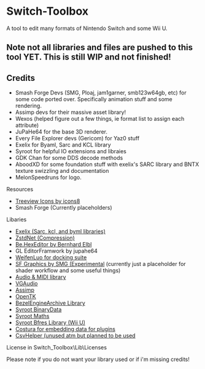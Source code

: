 # Switch-Toolbox
A tool to edit many formats of Nintendo Switch and some Wii U. 

## Note not all libraries and files are pushed to this tool YET. This is still WIP and not finished!

## Credits

- Smash Forge Devs (SMG, Ploaj,  jam1garner, smb123w64gb, etc) for some code ported over. Specifically animation stuff and some rendering.
- Assimp devs for their massive asset library!
- Wexos (helped figure out a few things, ie format list to assign each attribute)
- JuPaHe64 for the base 3D renderer.
- Every File Explorer devs (Gericom) for Yaz0 stuff
- Exelix for Byaml, Sarc and KCL library
- Syroot for helpful IO extensions and libraies
- GDK Chan for some DDS decode methods
- AboodXD for some foundation stuff with exelix's SARC library and BNTX texture swizzling and documentation
- MelonSpeedruns for logo.

Resources
- [Treeview Icons by icons8](https://icons8.com/)
- Smash Forge (Currently placeholders)

Libaries
- [Exelix (Sarc, kcl, and byml libraries)](https://github.com/exelix11/EditorCore/tree/master/FileFormatPlugins)
- [ZstdNet (Compression)](https://github.com/skbkontur/ZstdNet)
- [Be.HexEditor by Bernhard Elbl](https://sourceforge.net/projects/hexbox/)
- GL EditorFramwork by jupahe64
- [WeifenLuo for docking suite](http://dockpanelsuite.com/)
- [SF Graphics by SMG (Experimental](https://github.com/ScanMountGoat/SFGraphics) (currently just a placeholder for shader workflow and some useful things)
- [Audio & MIDI library](https://github.com/naudio/NAudio)
- [VGAudio](https://github.com/Thealexbarney/VGAudio)
- [Assimp](https://bitbucket.org/Starnick/assimpnet/src/master/)
- [OpenTK](https://github.com/opentk/opentk)
- [BezelEngineArchive Library](https://github.com/KillzXGaming/BEA-Library-Editor)
- [Syroot BinaryData](https://gitlab.com/Syroot/BinaryData)
- [Syroot Maths](https://gitlab.com/Syroot/Maths)
- [Syroot Bfres Library (Wii U)](https://gitlab.com/Syroot/NintenTools.Bfres)
- [Costura for embedding data for plugins](https://github.com/Fody/Costura) 
- [CsvHelper (unused atm but planned to be used](https://joshclose.github.io/CsvHelper/)

License
 in Switch_Toolbox\Lib\Licenses
 
 Please note if you do not want your library used or if i'm missing credits! 
